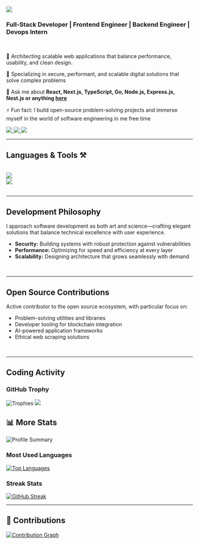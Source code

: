 <h1 align="left">
<img src="https://readme-typing-svg.herokuapp.com/?font=Righteous&size=35&left=true&Left=true&width=500&height=70&duration=4000&lines=Hi+There!👋;I'm+Isaac+|+Vaden;" />
</h1>
<h3 align="left">Full-Stack Developer | Frontend Engineer | Backend Engineer | Devops Intern </h3>
<br />
<div align="left">

 🔭 Architecting scalable web applications that balance performance, usability, and clean design.
 
 🌱 Specializing in secure, performant, and scalable digital solutions that solve complex problems
 
 💬 Ask me about **React, Next.js, TypeScript, Go, Node.js, Express.js, Nest.js or anything [here](mailto:isaacshosanya89@gmail.com)**

 ⚡ Fun fact: I build open-source problem-solving projects and immerse myself in the world of software engineering in me free time
 
 </div>
 
<div align="left"> 
  <a href="mailto:isaacshosanya89@gmail.com">
    <img src="https://img.shields.io/badge/Gmail-333333?style=for-the-badge&logo=gmail&logoColor=red" />
  </a>
  <a href="#" target="_blank">
    <img src="https://img.shields.io/badge/LinkedIn-0077B5?style=for-the-badge&logo=linkedin&logoColor=white" target="_blank" />
  </a>
  <a href="https://vaden.vercel.app" target="_blank">
     <img src="https://img.shields.io/badge/Portfolio-FF5722?style=for-the-badge&logo=todoist&logoColor=white" target="_blank" /> <!-- sqlite, safari, google-chrome are other good icon options -->
  </a>
</div>

 <hr/>
 
<h2 align="left">Languages & Tools ⚒️</h2>
<br/>
<div align="left">
    <img src="https://skillicons.dev/icons?i=javascript,typescript,go,react,nextjs,mongodb,prisma,postgres" /><br>
    <img src="https://skillicons.dev/icons?i=tailwind,github,git,vercel,figma,nodejs,express,arch,aws" /><br>
</div>

<br/>
<hr/>

<h2 align="left">Development Philosophy</h2>

<div align="left">
  <p>I approach software development as both art and science—crafting elegant solutions that balance technical excellence with user experience.</p>
  
  <ul>
    <li><strong>Security:</strong> Building systems with robust protection against vulnerabilities</li>
    <li><strong>Performance:</strong> Optimizing for speed and efficiency at every layer</li>
    <li><strong>Scalability:</strong> Designing architecture that grows seamlessly with demand</li>
  </ul>
</div>

<br/>
<hr/>

<h2 align="left">Open Source Contributions</h2>

<div align="left">
  <p>Active contributor to the open source ecosystem, with particular focus on:</p>
  
  <ul>
    <li>Problem-solving utilities and libraries</li>
    <li>Developer tooling for blockchain integration</li>
    <li>AI-powered application frameworks</li>
    <li>Ethical web scraping solutions</li>
  </ul>
</div>

<br/>
<hr/>

<h2 align="left">Coding Activity</h2>


### GitHub Trophy

![Trophies](https://github-profile-trophy.vercel.app/?username=vaden89&theme=nord_dark)
![](https://komarev.com/ghpvc/?username=vaden89&color=green)
 <br />

## 📊 More Stats

![Profile Summary](https://github-profile-summary-cards.vercel.app/api/cards/profile-details?username=vaden89&theme=default)

### Most Used Languages

[![Top Languages](https://github-readme-stats.vercel.app/api/top-langs/?username=vaden89&langs_count=5&theme=tokyonight&layout=compact)](https://github.com/heyrapto)

### Streak Stats

[![GitHub Streak](https://github-readme-streak-stats.herokuapp.com?user=vaden89)](https://git.io/streak-stats)

---

## 📜 Contributions

[![Contribution Graph](https://github-readme-activity-graph.vercel.app/graph?username=vaden89&theme=dracula)](https://github.com/heyrapto)

